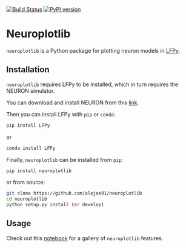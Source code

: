 [![Build Status](https://travis-ci.org/alejoe91/neuroplotlib.svg?branch=master)](https://travis-ci.org/alejoe91/neuroplotlib) [![PyPI version](https://badge.fury.io/py/neuroplotlib.svg)](https://badge.fury.io/py/neuroplotlib)

# Neuroplotlib

`neuroplotlib` is a Python package for plotting neuron models in [LFPy](https://github.com/LFPy/LFPy).

## Installation

`neuroplotlib` requires LFPy to be installed, which in turn requires the NEURON simulator.

You can download and install NEURON from this [link](https://www.neuron.yale.edu/neuron/download).

Then you can install LFPy with `pip` or `conda`:

```bash
pip install LFPy
```
or
```bash
conda install LFPy
```

Finally, `neuroplotlib` can be installed from `pip`:

```bash
pip install neuroplotlib
```

or from source:
```bash
git clone https://github.com/alejoe91/neuroplotlib
cd neuroplotlib
python setup.py install (or develop) 
```

## Usage

Check out this [notebook](https://github.com/alejoe91/neuroplotlib/blob/master/notebooks/neuroplotlib_gallery.ipynb) for a gallery of `neuroplotlib` features.
